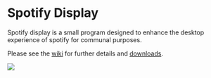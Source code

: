 # Spotify Display

Spotify display is a small program designed to enhance the desktop experience of spotify for communal purposes.

Please see the [wiki](https://github.com/jjr2000/Spotify-Display/wiki) for further details and [downloads](https://github.com/jjr2000/Spotify-Display/wiki/Downloads).

![](https://i.imgur.com/u9F0dKB.png)
